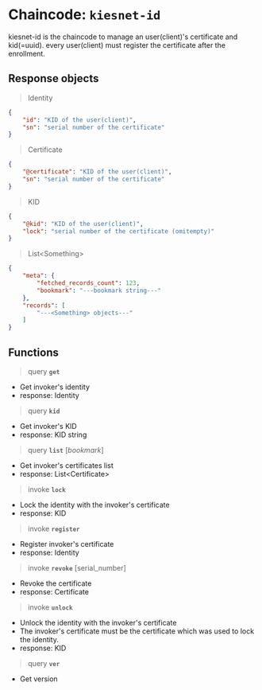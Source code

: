 
# Chaincode: `kiesnet-id`

kiesnet-id is the chaincode to manage an user(client)'s certificate and kid(=uuid).
every user(client) must register the certificate after the enrollment.

## Response objects

> Identity
```json
{
    "id": "KID of the user(client)",
    "sn": "serial number of the certificate"
}
```

> Certificate
```json
{
    "@certificate": "KID of the user(client)",
    "sn": "serial number of the certificate"
}
```

> KID
```json
{
    "@kid": "KID of the user(client)",
    "lock": "serial number of the certificate (omitempty)"
}
```

> List\<Something>
```json
{
    "meta": {
        "fetched_records_count": 123,
        "bookmark": "---bookmark string---"
    },
    "records": [
        "---<Something> objects---"
    ]
}
```

## Functions

> query __`get`__
- Get invoker's identity
- response: Identity

> query __`kid`__
- Get invoker's KID
- response: KID string

> query __`list`__ [_bookmark_]
- Get invoker's certificates list
- response: List\<Certificate>

> invoke __`lock`__
- Lock the identity with the invoker's certificate
- response: KID

> invoke __`register`__
- Register invoker's certificate
- response: Identity

> invoke __`revoke`__ [serial_number]
- Revoke the certificate
- response: Certificate

> invoke __`unlock`__
- Unlock the identity with the invoker's certificate
- The invoker's certificate must be the certificate which was used to lock the identity.
- response: KID

> query __`ver`__
- Get version
